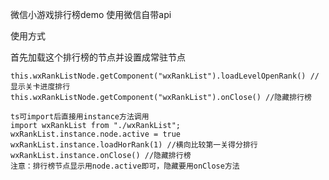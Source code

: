 微信小游戏排行榜demo 使用微信自带api

使用方式

首先加载这个排行榜的节点并设置成常驻节点

```js可getComponent调用 
this.wxRankListNode.getComponent("wxRankList").loadLevelOpenRank() //显示关卡进度排行 
this.wxRankListNode.getComponent("wxRankList").onClose() //隐藏排行榜

ts可import后直接用instance方法调用
import wxRankList from "./wxRankList";
wxRankList.instance.node.active = true
wxRankList.instance.loadHorRank(1) //横向比较第一关得分排行
wxRankList.instance.onClose() //隐藏排行榜
注意：排行榜节点显示用node.active即可，隐藏要用onClose方法
